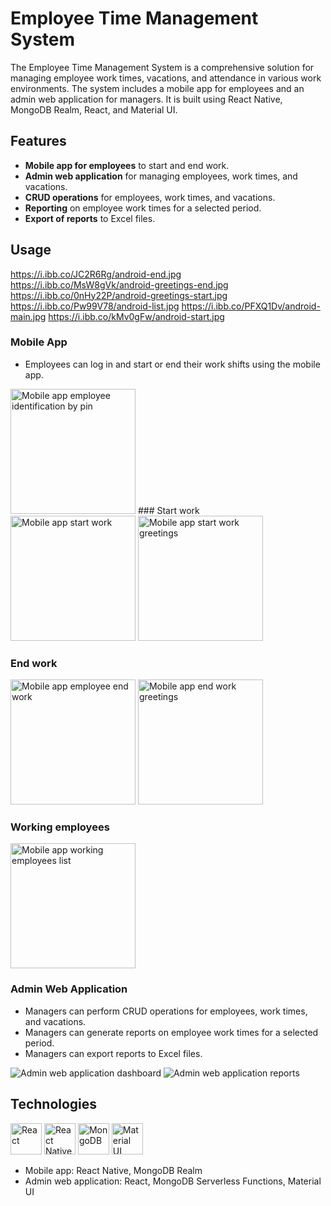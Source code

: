 # Employee Time Management System

The Employee Time Management System is a comprehensive solution for managing employee work times, vacations, and attendance in various work environments. The system includes a mobile app for employees and an admin web application for managers. It is built using React Native, MongoDB Realm, React, and Material UI.

## Features

- **Mobile app for employees** to start and end work.
- **Admin web application** for managing employees, work times, and vacations.
- **CRUD operations** for employees, work times, and vacations.
- **Reporting** on employee work times for a selected period.
- **Export of reports** to Excel files.

## Usage
https://i.ibb.co/JC2R6Rg/android-end.jpg
https://i.ibb.co/MsW8gVk/android-greetings-end.jpg
https://i.ibb.co/0nHy22P/android-greetings-start.jpg
https://i.ibb.co/Pw99V78/android-list.jpg
https://i.ibb.co/PFXQ1Dv/android-main.jpg
https://i.ibb.co/kMv0gFw/android-start.jpg
### Mobile App


- Employees can log in and start or end their work shifts using the mobile app.


<img src="https://i.ibb.co/PFXQ1Dv/android-main.jpg" alt="Mobile app employee identification by pin" width="200" />
### Start work

<img src="https://i.ibb.co/kMv0gFw/android-start.jpg" alt="Mobile app start work" width="200" />
<img src="https://i.ibb.co/0nHy22P/android-greetings-start.jpg" alt="Mobile app start work greetings" width="200" />

### End work

<img src="https://i.ibb.co/JC2R6Rg/android-end.jpg" alt="Mobile app employee end work" width="200" />
<img src="https://i.ibb.co/MsW8gVk/android-greetings-end.jpg" alt="Mobile app end work greetings" width="200" />

### Working employees

<img src="https://i.ibb.co/Pw99V78/android-list.jpg" alt="Mobile app working employees list" width="200" />

### Admin Web Application

- Managers can perform CRUD operations for employees, work times, and vacations.
- Managers can generate reports on employee work times for a selected period.
- Managers can export reports to Excel files.


![Admin web application dashboard](https://your-dashboard-image-url.png)
![Admin web application reports](https://your-reports-image-url.png)



## Technologies

<img src="https://your-react-icon-url.png" alt="React" width="50" /> <img src="https://your-react-native-icon-url.png" alt="React Native" width="50" /> <img src="https://your-mongodb-icon-url.png" alt="MongoDB" width="50" /> <img src="https://your-material-ui-icon-url.png" alt="Material UI" width="50" />

- Mobile app: React Native, MongoDB Realm
- Admin web application: React, MongoDB Serverless Functions, Material UI

